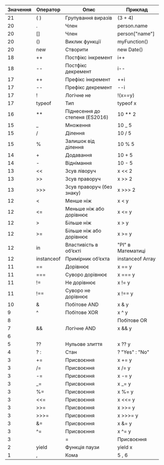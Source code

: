| Значення | Оператор   | Опис                           | Приклад           |
| -------- | ---------- | ------------------------------ | ----------------- |
| 21       | ( )        | Групування виразів             | (3 + 4)           |
| 20       | .          | Член                           | person.name       |
| 20       | []         | Член                           | person["name"]    |
| 20       | ()         | Виклик функції                 | myFunction()      |
| 20       | new        | Створити                       | new Date()        |
| 18       | ++         | Постфікс інкремент             | i++               |
| 18       | --         | Постфікс декремент             | i--               |
| 17       | ++         | Префікс інкремент              | ++i               |
| 17       | --         | Префікс декремент              | --i               |
| 17       | !          | Логічне не                     | !(x==y)           |
| 17       | typeof     | Тип                            | typeof x          |
| 16       | \*\*       | Піднесення до степеня (ES2016) | 10 \*\* 2         |
| 15       | \_         | Множення                       | 10 \_ 5           |
| 15       | /          | Ділення                        | 10 / 5            |
| 15       | %          | Залишок від ділення            | 10 % 5            |
| 14       | +          | Додавання                      | 10 + 5            |
| 14       | -          | Віднімання                     | 10 - 5            |
| 13       | <<         | Зсув ліворуч                   | x << 2            |
| 13       | >>         | Зсув праворуч                  | x >> 2            |
| 13       | >>>        | Зсув праворуч (без знаку)      | x >>> 2           |
| 12       | <          | Менше ніж                      | x < y             |
| 12       | <=         | Меньше ніж або дорівнює        | x <= y            |
| 12       | >          | Більше ніж                     | x > y             |
| 12       | >=         | Більше ніж або дорівнює        | x >= y            |
| 12       | in         | Властивість в об’єкті          | "PI" в Математиці |
| 12       | instanceof | Примірник об’єкта              | instanceof Array  |
| 11       | ==         | Дорівнює                       | x == y            |
| 11       | ===        | Суворо дорівнює                | x === y           |
| 11       | !=         | Не дорівнює                    | x != y            |
| 11       | !==        | Суворо не дорівнює             | x !== y           |
| 10       | &          | Побітове AND                   | x & y             |
| 9        | ^          | Побітове XOR                   | x ^ y             |
| 8        |            |                                | Побітове OR       | x          | y   |
| 7        | &&         | Логічне AND                    | x && y            |
| 6        |            |                                |                   | Логічне OR | x   |     | y   |
| 5        | ??         | Нульове злиття                 | x ?? y            |
| 4        | ? :        | Стан                           | ? "Yes" : "No"    |
| 3        | +=         | Присвоєння                     | x += y            |
| 3        | /=         | Присвоєння                     | x /= y            |
| 3        | -=         | Присвоєння                     | x -= y            |
| 3        | \_=        | Присвоєння                     | x \_= y           |
| 3        | %=         | Присвоєння                     | x %= y            |
| 3        | <<=        | Присвоєння                     | x <<= y           |
| 3        | >>=        | Присвоєння                     | x >>= y           |
| 3        | >>>=       | Присвоєння                     | x >>>= y          |
| 3        | &=         | Присвоєння                     | x &= y            |
| 3        | ^=         | Присвоєння                     | x ^= y            |
| 3        |            | =                              | Присвоєння        | x          | = y |
| 2        | yield      | Функція паузи                  | yield x           |
| 1        | ,          | Кома                           | 5 , 6             |
